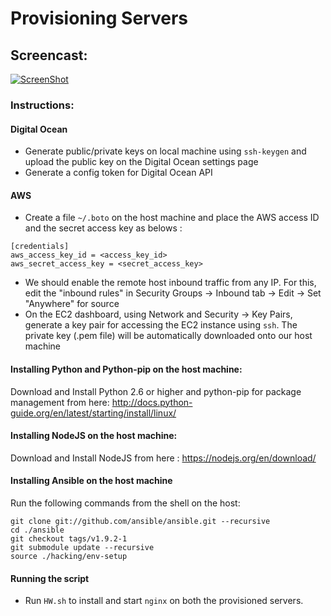 # Provisioning Servers

## Screencast:
[![ScreenShot](https://dl.dropboxusercontent.com/s/1i0pdt1esw7alck/hw1-screenshot.png?dl=0)](https://www.youtube.com/watch?v=jog3wTpGWqs)

### Instructions:
#### Digital Ocean
* Generate public/private keys on local machine using `ssh-keygen` and upload the public key on the Digital Ocean settings page
* Generate a config token for Digital Ocean API

#### AWS
* Create a file `~/.boto` on the host machine and place the AWS access ID and the secret access key as belows : 
```
[credentials]
aws_access_key_id = <access_key_id>
aws_secret_access_key = <secret_access_key>
```
* We should enable the remote host inbound traffic from any IP. For this, edit the "inbound rules" in Security Groups -> Inbound tab -> Edit -> Set "Anywhere" for source
* On the EC2 dashboard, using Network and Security -> Key Pairs, generate a key pair for accessing the EC2 instance using `ssh`. The private key (.pem file) will be automatically downloaded onto our host machine

#### Installing Python and Python-pip on the host machine:
Download and Install Python 2.6 or higher and python-pip for package management from here:
http://docs.python-guide.org/en/latest/starting/install/linux/

#### Installing NodeJS on the host machine:
Download and Install NodeJS from here : https://nodejs.org/en/download/

#### Installing Ansible on the host machine

Run the following commands from the shell on the host:
```
git clone git://github.com/ansible/ansible.git --recursive
cd ./ansible
git checkout tags/v1.9.2-1
git submodule update --recursive
source ./hacking/env-setup
```
#### Running the script
* Run `HW.sh` to install and start `nginx` on both the provisioned servers.


